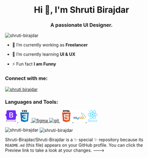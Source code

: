 <h1 align="center">Hi 👋, I'm Shruti Birajdar</h1>
<h3 align="center">A passionate UI Designer.</h3>

<p align="left"> <img src="https://komarev.com/ghpvc/?username=shruti-birajdar&label=Profile%20views&color=0e75b6&style=flat" alt="shruti-birajdar" /> </p>

- 🔭 I’m currently working as **Freelancer**

- 🌱 I’m currently learning **UI & UX**

- ⚡ Fun fact **I am Funny**

<h3 align="left">Connect with me:</h3>
<p align="left">
<a href="https://linkedin.com/in/shruti birajdar" target="blank"><img align="center" src="https://raw.githubusercontent.com/rahuldkjain/github-profile-readme-generator/master/src/images/icons/Social/linked-in-alt.svg" alt="shruti birajdar" height="30" width="40" /></a>
</p>

<h3 align="left">Languages and Tools:</h3>
<p align="left"> <a href="https://getbootstrap.com" target="_blank" rel="noreferrer"> <img src="https://raw.githubusercontent.com/devicons/devicon/master/icons/bootstrap/bootstrap-plain-wordmark.svg" alt="bootstrap" width="40" height="40"/> </a> <a href="https://www.w3schools.com/css/" target="_blank" rel="noreferrer"> <img src="https://raw.githubusercontent.com/devicons/devicon/master/icons/css3/css3-original-wordmark.svg" alt="css3" width="40" height="40"/> </a> <a href="https://www.figma.com/" target="_blank" rel="noreferrer"> <img src="https://www.vectorlogo.zone/logos/figma/figma-icon.svg" alt="figma" width="40" height="40"/> </a> <a href="https://git-scm.com/" target="_blank" rel="noreferrer"> <img src="https://www.vectorlogo.zone/logos/git-scm/git-scm-icon.svg" alt="git" width="40" height="40"/> </a> <a href="https://www.w3.org/html/" target="_blank" rel="noreferrer"> <img src="https://raw.githubusercontent.com/devicons/devicon/master/icons/html5/html5-original-wordmark.svg" alt="html5" width="40" height="40"/> </a> <a href="https://www.mysql.com/" target="_blank" rel="noreferrer"> <img src="https://raw.githubusercontent.com/devicons/devicon/master/icons/mysql/mysql-original-wordmark.svg" alt="mysql" width="40" height="40"/> </a> <a href="https://reactjs.org/" target="_blank" rel="noreferrer"> <img src="https://raw.githubusercontent.com/devicons/devicon/master/icons/react/react-original-wordmark.svg" alt="react" width="40" height="40"/> </a> </p>

<p><img align="left" src="https://github-readme-stats.vercel.app/api/top-langs?username=shruti-birajdar&show_icons=true&locale=en&layout=compact" alt="shruti-birajdar" /></p>

<p>&nbsp;<img align="center" src="https://github-readme-stats.vercel.app/api?username=shruti-birajdar&show_icons=true&locale=en" alt="shruti-birajdar" /></p>

Shruti-Birajdar/Shruti-Birajdar is a ✨ special ✨ repository because its `README.md` (this file) appears on your GitHub profile.
You can click the Preview link to take a look at your changes.
--->
